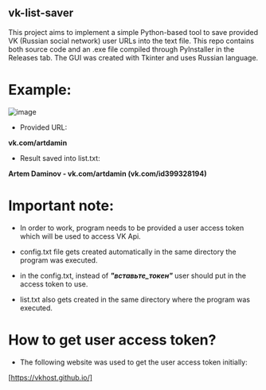 ## vk-list-saver

This project aims to implement a simple Python-based tool to save provided VK (Russian social network) user URLs into the text file.
This repo contains both source code and an .exe file compiled through PyInstaller in the Releases tab.
The GUI was created with Tkinter and uses Russian language.

# Example:

![image](https://github.com/LostPersona/vk-list-saver/assets/37241729/a1f41c6e-8a72-44aa-9eb5-c95067f7ef81)


* Provided URL:

**vk.com/artdamin**

* Result saved into list.txt:
  
**Artem Daminov - vk.com/artdamin (vk.com/id399328194)**

# Important note:

* In order to work, program needs to be provided a user access token which will be used
to access VK Api.

* config.txt file gets created automatically in the same directory the program was executed.

* in the config.txt, instead of ***"вставьте_токен"*** user should put in the access token to use.

* list.txt also gets created in the same directory where the program was executed.

# How to get user access token?

* The following website was used to get the user access token initially:

[https://vkhost.github.io/]
